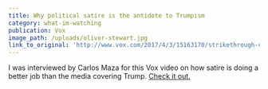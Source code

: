 ```yaml
---
title: Why political satire is the antidote to Trumpism
category: what-im-watching
publication: Vox
image_path: /uploads/oliver-stewart.jpg
link_to_original: 'http://www.vox.com/2017/4/3/15163170/strikethrough-comedians-satire-trump-misinformation'
---
```



I was interviewed by Carlos Maza for this Vox video on how satire is doing a better job than the media covering Trump. [Check it out.](http://www.vox.com/2017/4/3/15163170/strikethrough-comedians-satire-trump-misinformation)